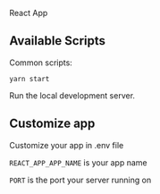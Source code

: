 React App

## Available Scripts

Common scripts:

```
yarn start
```
Run the local development server.

## Customize app

Customize your app in .env file

`REACT_APP_APP_NAME` is your app name 

`PORT` is the port your server running on